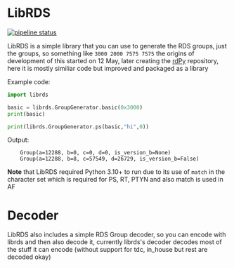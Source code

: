 # LibRDS
[![pipeline status](https://flerken.zapto.org:1115/kuba/librds/badges/main/pipeline.svg)](https://flerken.zapto.org:1115/kuba/librds/-/commits/main)


LibRDS is a simple library that you can use to generate the RDS groups, just the groups, so something like `3000 2000 7575 7575` the origins of development of this started on 12 May, later creating the [rdPy](https://github.com/KubaPro010/rdPy) repository, here it is mostly similiar code but improved and packaged as a library

Example code:
```python
import librds

basic = librds.GroupGenerator.basic(0x3000)
print(basic)

print(librds.GroupGenerator.ps(basic,"hi",0))
```

Output:
```
    Group(a=12288, b=0, c=0, d=0, is_version_b=None)
    Group(a=12288, b=8, c=57549, d=26729, is_version_b=False)
```

**Note** that LibRDS required Python 3.10+ to run due to its use of `match` in the character set which is required for PS, RT, PTYN and also match is used in AF

# Decoder
LibRDS also includes a simple RDS Group decoder, so you can encode with librds and then also decode it, currently librds's decoder decodes most of the stuff it can encode (without support for tdc, in_house but rest are decoded okay)